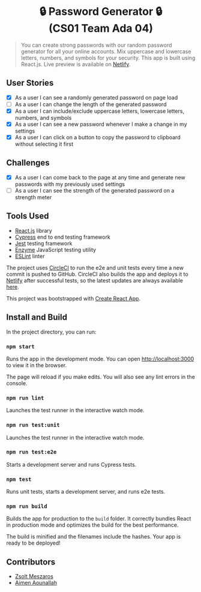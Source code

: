 <h1 align="center">🔒 Password Generator 🔒<br>(CS01 Team Ada 04)</h1>

> You can create strong passwords with our random password generator for all your online accounts. Mix uppercase and lowercase letters, numbers, and symbols for your security. This app is built using React.js. Live preview is available on [Netlify][preview].

## User Stories

- [x] As a user I can see a randomly generated password on page load
- [ ] As a user I can change the length of the generated password
- [x] As a user I can include/exclude uppercase letters, lowercase letters, numbers, and symbols
- [x] As a user I can see a new password whenever I make a change in my settings
- [x] As a user I can click on a button to copy the password to clipboard without selecting it first

## Challenges

- [x] As a user I can come back to the page at any time and generate new passwords with my previously used settings
- [ ] As a user I can see the strength of the generated password on a strength meter

## Tools Used

- [React.js](https://reactjs.org/) library
- [Cypress](https://www.cypress.io/) end to end testing framework
- [Jest](https://jestjs.io/) testing framework
- [Enzyme](https://airbnb.io/enzyme/) JavaScript testing utility
- [ESLint](http://eslint.org/) linter

The project uses [CircleCI](https://circleci.com) to run the e2e and unit tests every time a new commit is pushed to GitHub. CircleCI also builds the app and deploys it to [Netlify](https://netlify.com) after successful tests, so the latest updates are always available [here][preview].

This project was bootstrapped with [Create React App](https://github.com/facebook/create-react-app).

## Install and Build

In the project directory, you can run:

### `npm start`

Runs the app in the development mode. You can open [http://localhost:3000](http://localhost:3000) to view it in the browser.

The page will reload if you make edits. You will also see any lint errors in the console.

### `npm run lint`

Launches the test runner in the interactive watch mode.

### `npm run test:unit`

Launches the test runner in the interactive watch mode.

### `npm run test:e2e`

Starts a development server and runs Cypress tests.

### `npm test`

Runs unit tests, starts a development server, and runs e2e tests.

### `npm run build`

Builds the app for production to the `build` folder. It correctly bundles React in production mode and optimizes the build for the best performance.

The build is minified and the filenames include the hashes. Your app is ready to be deployed!

## Contributors

- [Zsolt Meszaros](https://github.com/zsoltime)
- [Aimen Aounallah](https://github.com/Mizou9999)

[preview]: https://passr.netlify.com/
